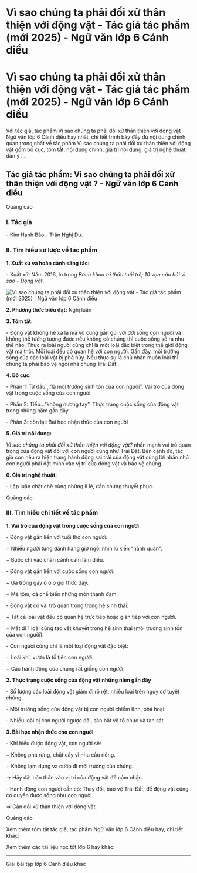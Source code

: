 # Vì sao chúng ta phải đối xử thân thiện với động vật - Tác giả tác phẩm (mới 2025) - Ngữ văn lớp 6 Cánh diều

# Vì sao chúng ta phải đối xử thân thiện với động vật - Tác giả tác phẩm (mới 2025) - Ngữ văn lớp 6 Cánh diều

Với tác giả, tác phẩm Vì sao chúng ta phải đối xử thân thiện với động vật Ngữ văn lớp 6 Cánh diều hay nhất, chi tiết trình bày đầy đủ nội dung chính quan trọng nhất về tác phẩm Vì sao chúng ta phải đối xử thân thiện với động vật gồm bố cục, tóm tắt, nội dung chính, giá trị nội dung, giá trị nghệ thuật, dàn ý ....

## Tác giả tác phẩm: Vì sao chúng ta phải đối xử thân thiện với động vật ? - Ngữ văn lớp 6 Cánh diều

Quảng cáo

### **I. Tác giả**

\- Kim Hạnh Bảo - Trần Nghị Du.

### **II. Tìm hiểu sơ lược về tác phẩm**

**1\. Xuất xứ và hoàn cảnh sáng tác:**

\- Xuất xứ: Năm 2016, In trong _Bách khoa tri thức tuổi trẻ; 10 vạn câu hỏi vì sao - Động vật_.

![Vì sao chúng ta phải đối xử thân thiện với động vật - Tác giả tác phẩm \(mới 2025\) | Ngữ văn lớp 6 Cánh diều](https://vietjack.com/soan-van-lop-6-cd/images/tac-gia-tac-pham-vi-sao-chung-ta-phai-doi-xu-than-thien-voi-dong-vat-77499.png)

**2\. Phương thức biểu đạt:** Nghị luận

**3\. Tóm tắt:**

\- Động vật không hề xa lạ mà vô cùng gần gũi với đời sống con người và không thể tưởng tượng được nếu không có chúng thì cuộc sống sẽ ra như thế nào. Thực ra loài người cũng chỉ là một loài đặc biệt trong thế giới động vật mà thôi. Mỗi loài đều có quan hệ với con người. Gần đây, môi trường sống của các loài vật bị phá hủy. Nếu thực sự là chủ nhân muôn loài thì chúng ta phải bảo vệ ngôi nhà chung Trái Đất. 

**4\. Bố cục:**

\- Phần 1: Từ đầu…”là môi trường sinh tồn của con người”: Vai trò của động vật trong cuộc sống của con người

\- Phần 2: Tiếp…”không nương tay”: Thực trạng cuộc sống của động vật trong những năm gần đây.

\- Phần 3: còn lại: Bài học nhận thức của con người

**5\. Giá trị nội dung:**

_Vì sao chúng ta phải đối xử thân thiện với động vật?_ nhấn mạnh vai trò quan trọng của động vật đối với con người cũng như Trái Đất. Bên cạnh đó, tác giả còn nêu ra hiện trạng hành động sai trái của động vật cùng lời nhắn nhủ con người phải đặt mình vào vị trí của động vật và bảo vệ chúng.

**6\. Giá trị nghệ thuật:**

\- Lập luận chặt chẽ cùng những lí lẽ, dẫn chứng thuyết phục. 

Quảng cáo

### **III. Tìm hiểu chi tiết về tác phẩm**

**1\. Vai trò của động vật trong cuộc sống của con người**

\- Động vật gắn liền với tuổi thơ con người:

\+ Nhiều người từng dành hàng giờ ngồi nhìn lũ kiến "hành quân".

\+ Buộc chỉ vào chân cánh cam làm diều.

\- Động vật gắn liền với cuộc sống con người:

\+ Gà trống gáy ò ó o gọi thức dậy.

\+ Mẻ tôm, cá chế biến những món thanh đạm.

\- Động vật có vai trò quan trọng trong hệ sinh thái:

\+ Tất cả loài vật đều có quan hệ trực tiếp hoặc gián tiếp với con người.

\+ Mất đi 1 loài cũng tạo vết khuyết trong hệ sinh thái (môi trường sinh tồn của con người).

\- Con người cũng chỉ là một loại động vật đặc biệt:

\+ Loài khỉ, vượn là tổ tiên con người.

\+ Các hành động của chúng rất giống con người.

**2\. Thực trạng cuộc sống của động vật những năm gần đây**

\- Số lượng các loài động vật giảm đi rõ rệt, nhiều loài trên nguy cơ tuyệt chủng.

\- Môi trường sống của động vật bị con người chiếm lĩnh, phá hoại.

\- Nhiều loài bị con người ngược đãi, săn bắt vô tổ chức và tàn sát.

**3\. Bài học nhận thức cho con người**

\- Khi hiểu được động vật, con người sẽ:

\+ Không phá rừng, chặt cây vì nhu cầu riêng.

\+ Không lạm dụng và cướp đi môi trường của chúng.

→ Hãy đặt bản thân vào vị trí của động vật để cảm nhận.

\- Hành động con người cần có: Thay đổi, bảo vệ Trái Đất, để động vật cũng có quyền được sống như con người.

=> Cần đối xử thân thiện với động vật.

Quảng cáo

Xem thêm tóm tắt tác giả, tác phẩm Ngữ Văn lớp 6 Cánh diều hay, chi tiết khác:

Xem thêm các tài liệu học tốt lớp 6 hay khác:

* * *

Giải bài tập lớp 6 Cánh diều khác
